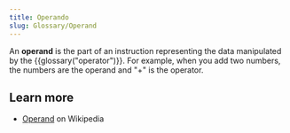 ```yaml
---
title: Operando
slug: Glossary/Operand
---
```


An **operand** is the part of an instruction representing the data manipulated by the {{glossary("operator")}}. For example, when you add two numbers, the numbers are the operand and "+" is the operator.

## Learn more

- [Operand](https://pt.wikipedia.org/wiki/Operando) on Wikipedia
